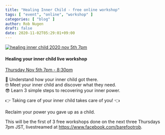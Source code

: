 ```yaml
---
title: "Healing Inner Child - free online workshop"
tags: [ "event", "online", "workshop" ]
categories: [ "blog" ]
author: Rob Nugen
draft: false
date: 2020-11-02T05:29:01+09:00
---
```


[![healing inner child 2020 nov 5th 7pm](//b.robnugen.com/blog/2020/thumbs/healing_inner_child_2020_nov_5th_7pm.jpg)](//b.robnugen.com/blog/2020/healing_inner_child_2020_nov_5th_7pm.jpg)

#### Healing your inner child live workshop

[Thursday Nov 5th 7pm - 8:30pm](https://www.timeanddate.com/worldclock/converter.html?iso=20201105T100000&p1=248&p2=196&p3=136&p4=179&p5=103)

🙂 Understand how your inner child got there.<br/>
🤓 Meet your inner child and discover what they need.<br/>
😎 Learn 3 simple steps to recovering your inner power.

👉 Taking care of your inner child takes care of you! 👈

Reclaim your power you gave up as a child.

This will be the first of 3 free workshops done on the next three
Thursdays 7pm JST, livestreamed at https://www.facebook.com/barefootrob.
